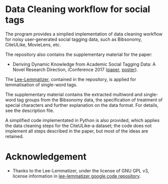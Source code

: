 # Data Cleaning workflow for social tags

The program provides a simplied implementation of data cleaning workflow for noisy user-generated social tagging data, such as Bibsonomy, CiteULike, MovieLens, etc.

The repository also contains the supplementary material for the paper:
* Deriving Dynamic Knowledge from Academic Social Tagging Data: A Novel Research Direction, iConference 2017 ([paper](https://www.ideals.illinois.edu/bitstream/handle/2142/96693/3.13_170_Dong-Deriving%20Dynamic%20Knowledge%20from%20Academic%20Social%20Tagging%20Data.pdf?sequence=1&isAllowed=y), [poster](http://cgi.csc.liv.ac.uk/~hang/ppt/iConference%20Poster%20pptx%20Deriving%20Dynamic%20Knowledge%20from%20Academic%20Social%20Tagging%20Data.pdf)).

The [Lee-Lemmatizer](https://github.com/qingxiang-jia/lee-lemmatizer), contained in the repository, is applied for lemmatisation of single-word tags.

The supplementary material contains the extracted multiword and single-word tag groups from the Bibsonomy data, the specification of treatment of special characters and further explanation on the data format. For details, see the description file.

A simplified code implementated in Python is also provided, which applies the data cleaning steps for the CiteULike-a dataset; the code does not implement all steps described in the paper, but most of the ideas are retained.

# Acknowledgement
* Thanks to the Lee-Lemmatizer, under the license of GNU GPL v3, license information in [lee-lemmatizer google code repository](https://code.google.com/archive/p/lee-lemmatizer/).